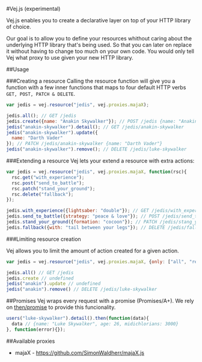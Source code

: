 #Vej.js (experimental)

Vej.js enables you to create a declarative layer on top of your HTTP library of choice.

Our goal is to allow you to define your resources whithout caring about the underlying HTTP library that's being used. So that you can later on replace it without having to change too much on your own code. You would only tell Vej what proxy to use given your new HTTP library.

##Usage

###Creating a resource
Calling the resource function will give you a function with a few inner functions that maps to four default HTTP verbs `GET, POST, PATCH & DELETE`.

```javascript
var jedis = vej.resource("jedis", vej.proxies.majaX);

jedis.all(); // GET /jedis
jedis.create({name: "Anakin Skywalker"}); // POST /jedis {name: "Anakin Skywalker"}
jedis("anakin-skywalker").detail(); // GET /jedis/anakin-skywalker
jedis("anakin-skywalker").update({
  name: "Darth Vader"
}); // PATCH /jedis/anakin-skywalker {name: "Darth Vader"}
jedis("anakin-skywalker").remove(); // DELETE /jedis/luke-skywalker
```

###Extending a resource
Vej lets your extend a resource with extra actions:

```javascript
var jedis = vej.resource("jedis", vej.proxies.majaX, function(rsc){
  rsc.get("with_experience");
  rsc.post("send_to_battle");
  rsc.patch("stand_your_ground");
  rsc.delete("fallback");
});

jedis.with_experience({lightsaber: "double"}); // GET /jedis/with_experience {lightsaber: "double"}
jedis.send_to_battle({strategy: "peace & love"}); // POST /jedis/send_to_battle {strategy: "peace & love"}
jedis.stand_your_ground({formation: "cocoon"}); // PATCH /jedis/stang_your_ground {formation: "cocoon"}
jedis.fallback({with: "tail between your legs"}); // DELETE /jedis/fallback {with: "tail between your legs"}
```

###Limiting resource creation

Vej allows you to limit the amount of action created for a given action.

```javascript
var jedis = vej.resource("jedis", vej.proxies.majaX, {only: ["all", "remove"]});

jedis.all() // GET /jedis
jedis.create // undefined
jedis("anakin").update // undefined
jedis("anakin").remove() // DELETE /jedis/luke-skywalker
```

##Promises
Vej wraps every request with a promise (Promises/A+). We rely on [then/promise](https://github.com/then/promise) to provide this funcionality.

```javascript
users("luke-skywalker").detail().then(function(data){
  data // {name: "Luke Skywalker", age: 26, midichlorians: 3000}
}, function(error){});
```

##Available proxies
* majaX - https://github.com/SimonWaldherr/majaX.js
